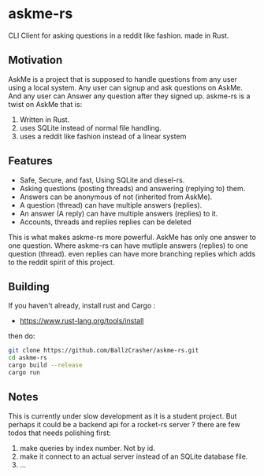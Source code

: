 # askme-rs
CLI Client for asking questions in a reddit like fashion. made in Rust.

## Motivation
AskMe is a project that is supposed to handle questions from any user using a local system. 
Any user can signup and ask questions on AskMe. And any user can Answer any question after they signed up.
askme-rs is a twist on AskMe that is:
1) Written in Rust.
2) uses SQLite instead of normal file handling.
3) uses a reddit like fashion instead of a linear system

## Features
- Safe, Secure, and fast, Using SQLite and diesel-rs.
- Asking questions (posting threads) and answering (replying to) them.
- Answers can be anonymous of not (inherited from AskMe).
- A question (thread) can have multiple answers (replies).
- An answer (A reply) can have multiple answers (replies) to it.
- Accounts, threads and replies replies can be deleted

This is what makes askme-rs more powerful.
AskMe has only one answer to one question. Where askme-rs can have mutliple answers (replies) to one question (thread).
even replies can have more branching replies which adds to the reddit spirit of this project.

## Building
If you haven't already, install rust and Cargo :
- https://www.rust-lang.org/tools/install

then do:
```bash
git clone https://github.com/BallzCrasher/askme-rs.git
cd askme-rs
cargo build --release
cargo run 
```
## Notes
This is currently under slow development as it is a student project. But perhaps it could be a backend api for a rocket-rs server ?
there are few todos that needs polishing first:
1) make queries by index number. Not by id.
2) make it connect to an actual server instead of an SQLite database file.
3) ...
